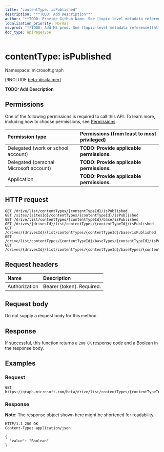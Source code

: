 ```yaml
---
title: "contentType: isPublished"
description: "**TODO: Add Description**"
author: "**TODO: Provide Github Name. See [topic-level metadata reference](https://msgo.azurewebsites.net/add/document/guidelines/metadata.html#topic-level-metadata)**"
localization_priority: Normal
ms.prod: "**TODO: Add MS prod. See [topic-level metadata reference](https://msgo.azurewebsites.net/add/document/guidelines/metadata.html#topic-level-metadata)**"
doc_type: apiPageType
---
```


# contentType: isPublished
Namespace: microsoft.graph

[!INCLUDE [beta-disclaimer](../../includes/beta-disclaimer.md)]

**TODO: Add Description**

## Permissions
One of the following permissions is required to call this API. To learn more, including how to choose permissions, see [Permissions](/graph/permissions-reference).

|Permission type|Permissions (from least to most privileged)|
|:---|:---|
|Delegated (work or school account)|**TODO: Provide applicable permissions.**|
|Delegated (personal Microsoft account)|**TODO: Provide applicable permissions.**|
|Application|**TODO: Provide applicable permissions.**|

## HTTP request

<!-- {
  "blockType": "ignored"
}
-->
``` http
GET /drive/list/contentTypes/{contentTypeId}/isPublished
GET /sites/{sitesId}/contentTypes/{contentTypeId}/isPublished
GET /drive/list/contentTypes/{contentTypeId}/base/isPublished
GET /drives/{drivesId}/list/contentTypes/{contentTypeId}/isPublished
GET /drives/{drivesId}/list/contentTypes/{contentTypeId}/base/isPublished
GET /drive/list/contentTypes/{contentTypeId}/baseTypes/{contentTypeId}/isPublished
GET /drives/{drivesId}/list/contentTypes/{contentTypeId}/baseTypes/{contentTypeId}/isPublished
```

## Request headers
|Name|Description|
|:---|:---|
|Authorization|Bearer {token}. Required.|

## Request body
Do not supply a request body for this method.

## Response

If successful, this function returns a `200 OK` response code and a Boolean in the response body.

## Examples

### Request
<!-- {
  "blockType": "request",
  "name": "contenttype_ispublished"
}
-->
``` http
GET https://graph.microsoft.com/beta/drive/list/contentTypes/{contentTypeId}/isPublished
```


### Response
**Note:** The response object shown here might be shortened for readability.
<!-- {
  "blockType": "response",
  "truncated": true,
  "@odata.type": "Edm.Boolean"
}
-->
``` http
HTTP/1.1 200 OK
Content-Type: application/json

{
  "value": "Boolean"
}
```

